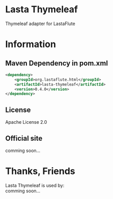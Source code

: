 Lasta Thymeleaf
=======================
Thymeleaf adapter for LastaFlute

# Information
## Maven Dependency in pom.xml
```xml
<dependency>
    <groupId>org.lastaflute.html</groupId>
    <artifactId>lasta-thymeleaf</artifactId>
    <version>0.4.0</version>
</dependency>
```

## License
Apache License 2.0

## Official site
comming soon...

# Thanks, Friends
Lasta Thymeleaf is used by:  
comming soon...
